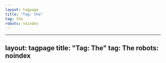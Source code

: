 ```yaml
---
layout: tagpage
title: "Tag: the"
tag: the
robots: noindex
---
```

---
layout: tagpage
title: "Tag: The"
tag: The
robots: noindex
---
